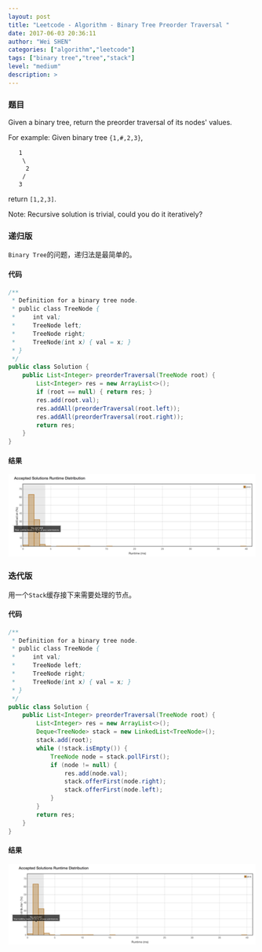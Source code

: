 ```yaml
---
layout: post
title: "Leetcode - Algorithm - Binary Tree Preorder Traversal "
date: 2017-06-03 20:36:11
author: "Wei SHEN"
categories: ["algorithm","leetcode"]
tags: ["binary tree","tree","stack"]
level: "medium"
description: >
---
```


### 题目
Given a binary tree, return the preorder traversal of its nodes' values.

For example:
Given binary tree `{1,#,2,3}`,
```
   1
    \
     2
    /
   3
```
return `[1,2,3]`.

Note: Recursive solution is trivial, could you do it iteratively?

### 递归版
`Binary Tree`的问题，递归法是最简单的。

#### 代码
```java
/**
 * Definition for a binary tree node.
 * public class TreeNode {
 *     int val;
 *     TreeNode left;
 *     TreeNode right;
 *     TreeNode(int x) { val = x; }
 * }
 */
public class Solution {
    public List<Integer> preorderTraversal(TreeNode root) {
        List<Integer> res = new ArrayList<>();
        if (root == null) { return res; }
        res.add(root.val);
        res.addAll(preorderTraversal(root.left));
        res.addAll(preorderTraversal(root.right));
        return res;
    }
}
```

#### 结果
![binary-tree-preorder-traversal-1](/images/leetcode/binary-tree-preorder-traversal-1.png)


### 迭代版
用一个`Stack`缓存接下来需要处理的节点。

#### 代码
```java
/**
 * Definition for a binary tree node.
 * public class TreeNode {
 *     int val;
 *     TreeNode left;
 *     TreeNode right;
 *     TreeNode(int x) { val = x; }
 * }
 */
public class Solution {
    public List<Integer> preorderTraversal(TreeNode root) {
        List<Integer> res = new ArrayList<>();
        Deque<TreeNode> stack = new LinkedList<TreeNode>();
        stack.add(root);
        while (!stack.isEmpty()) {
            TreeNode node = stack.pollFirst();
            if (node != null) {
                res.add(node.val);
                stack.offerFirst(node.right);
                stack.offerFirst(node.left);
            }
        }
        return res;
    }
}
```

#### 结果
![binary-tree-preorder-traversal-2](/images/leetcode/binary-tree-preorder-traversal-2.png)
